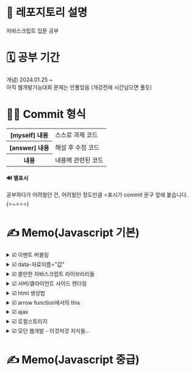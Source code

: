 # 📢 레포지토리 설명
자바스크립트 입문 공부

# 🗓️ 공부 기간
개념) 2024.01.25 ~<br/>
아직 웹개발기능대회 문제는 안풀었음 (개강전에 시간남으면 풀듯)

# 👩‍💻 Commit 형식
<table>
  <tr>
    <th>[myself] 내용</th>
    <td>스스로 과제 코드</td>
  </tr>
  <tr>
    <th>[answer] 내용</th>
    <td>해설 후 수정 코드</td>
  </tr>
  <tr>
    <th>내용</th>
    <td>내용에 관련된 코드</td>
  </tr>
</table>

#### 🔊 별표시 
공부하다가 어려웠던 건, 어려웠던 정도만큼 ⭐표시가 commit 문구 앞에 붙습니다. (⭐~⭐⭐⭐)

# ✍️ Memo(Javascript 기본)
<details>
<summary>☑️ 이벤트 버블링</summary>
<br/>

자바스크립트에서 이벤트 버블링은 항상 일어납니다.
```
<div class="black-bg">  <!-- 이거도 클릭한거임 -->
  <div class="white-bg">  <!-- 이거도 클릭한거임 -->
    <h4>로그인하세요</h4>  <!-- 이거 클릭하면 -->
  </div>
</div>
```

#### ✔️ 유용한 이벤트 관련 함수들<br/>
e.target; // 유저가 실제로 클릭한 html요소를 알려줌<br/>
e.currentTarget; // 이벤트리스너가 달린곳을 알려줌(this; 사용과 똑같음)<br/>
e.preventDefault(); // 클릭이 되지 않은 것처럼 동작하게 해줌(폼에서 유용)<br/>
e.stopProgation(); // 상위요소로 가는 이벤트 버블링을 막아줌<br/>
</details>

<details>
  <summary>☑️ data-자료이름="값"</summary><br/>

  html태그에 몰래 정보를 숨기는 기능이다.
  ```
  <li class="tab-button" data-id="0">Products</li>

  // 숨겼던 자료 출력은 셀렉터.dataset.자료이름
  document.getElementsByClassName('tab-button')[0].dataset.id
  ```
</details>
<details>
<summary>☑️ 쓸만한 자바스크립트 라이브러리들</summary><br/>
1. Swiper<br/>
- 캐러셀의 경우, 직접만들어도 되지만, 좀 이쁘게 또는 쉽게 여러기능을 만들고 쉽다면 Swiper 라이브러리를 써도 됨<br/><br/>
2. Chart.js<br/>
- 웹페이지에 차트를 만들고 싶으면 쓰면 됨<br/><br/>
3. Animate On Scroll<br/>
- 스크롤 내리면 요소가 서서히 등장하는 애니메이션을 만들고 싶을 때 쓰면 됨<br/><br/>
4. EmailJS<br/>
- 원래 이메일 전송은 서버가 해야하지만, Gmail이런거 서버를 잠깐 빌리면 자바스크립트만으로 이메일 전송 가능<br/>
- user가 내 이메일 계정으로 이메일 전송도 가능하고, 내 이메일 계정으로 남에게 이메일 전송도 가능함<br/>
<br/>
5. Lodash<br/>
- array, object, 문자, 숫자 자료를 다루기 편해지는 기본함수들 제공
<br/><br/>
6. React/Vue<br/>
- 페이지가 너무 많아서 UI재활용이 자주 필요한 사이트나, 모바일 앱처럼 페이지 이동 없이 동작하는 Single Page Application을 만들 때 유용한 자바스크립트 라이브러리<br/>
<br/>
7. Fullpage.js<br/>
- 웹페이지를 ppt처럼 만들어줌(하지만 이런 UI는 유행이 지남) <br/>
<br/>
8. Hammer.js<br/>
- 터치랑 마우스클릭을 동시에 구현해놓은 기능도 포함된 라이브러리<br/>
- 브라우저간 호환성도 잡아줌<br/>
- 이벤트리스너 6개말고 1개만 필요<br/>
- 스와이프, pinch, rotate 이벤트리스너도 제공<br/>
</details>

<details>
  <summary>☑️ 서버/클라이언트 사이드 렌더링</summary>
  <br/>
  서버에서 html파일을 user에게 보낼 때, 방법이 두가지가 있습니다.<br/>
  1. SSR: html파일을 이미 서버에서 다 완성해서 보냄, 서버가 쫌 귀찮음<br/>
  2. CSR: 서버에서 클라이언트에게 '텅 빈 html파일 + 데이터'를 보냄 --> html을 완성시키는 걸 js에게 시킴 --> user의 브라우저에서 일하는 js는 이리저리 일해서 html파일을 채우게 됨<br/>
</details>

<details>
  <summary>☑️ html 생성법</summary><br/>
  방법1은 코드가 너무 길고 복잡하기 때문에, 특별한 이유가 없으면 2번 방법을 씁니다(1번이 아주 미세하게 빠르게 동작함). <br/><br/>
  방법1)<br/>

  ```
    let a = document.createElement('p'); 
    a.innerHTML = '안녕'; 
    document.querySelector('#test').appendChild(a); 
  ```

  방법2)<br/>

  ```
    let a = '<p>안녕</p>';
    document.querySelector('#test').insertAdjacentHTML('beforeend', a);
  ```
</details>

<details>
  <summary>☑️ arrow function에서의 this</summary>
  <br/>
  - arrow function안에서 this를 사용하면, 바깥에 있던 this를 그대로 가져다씀<br/>
  - 반면, function안에서 this를 사용하면, this가 알맞게 재정의됨<br/>
  
</details>

<details>
<summary>☑️ ajax</summary>
<br/>
✔️ API 문서<br/>
서버 개발자들은 가끔 API문서를 작성합니다. 이 경로(url)로 GET요청하면, 이런 데이터 보내준다는 설명들이 적혀있는게 API 문서입니다.
이런거보고 여러분들이 서버랑 통신하면 됩니다.<br/><br/>

✔️ ajax란?<br/>
서버에 GET/POST 요청을 할 때 새로고침 없이 데이터를 주고받을 수 있게 도와주는 간단한 브라우저 기능을 AJAX라고 합니다.
AJAX를 사용하면, 새로고침 없이도 쇼핑몰 상품을 더 가져올 수 있고, 새로고침 없이도 댓글을 서버로 전송할 수도 있고..그렇습니다. (근데 요새는 다 Axios쓴다고 함, Axios는 Ajax보다 더 편리하고 간결한 HTTP 요청 처리를 위한 라이브러리로, 브라우저와 Node.js에서 모두 사용할 수 있습니다.)
<br/>

✔️ 제이쿼리로 get요청<br/>
```
$.get('https://codingapple1.github.io/hello.txt213')
  .done(function(data) {
    console.log(data); // 성공 시
  })
  .fail(function() {
    console.log('실패함'); // ajax 실패시 특정 코드 실행하고 싶으면
  })
```

✔️ fetch<br/>
```
fetch('https://codingapple1.github.io/price.json')
  .then(res => res.json())
  .then(function(data){
    console.log(data)
  })
  .catch(function(error){
    console.log('실패함')
  });
```
생자바스크립트의 경우에는 fetch같은 걸 사용해서 AJAX요청이 가능합니다. fetch함수는 Edge 브라우저 이상에서만 동작합니다. 제이쿼리를 썼을때보다 코드 한줄이 더 필요한데, 그 이유는 제이쿼리를 썼을때는 알아서 object데이터를 JSON으로 바꿔서 전송해줬는데, 생자바스크립트의 경우 그렇기 않기 때문입니다. 
<br/>
jQuery의 $.get() 이런 건, JSON으로 자료가 도착하면 알아서 array/object자료로 바꿔줍니다. 그러나, 기본함수 fetch()같은 건, JSON으로 자료가 도착하면 알아서 array/object 자료로 바꿔주지 않습니다. 그래서 fetch()로 가져온 결과를 array/object로 바꾸고 싶으면 res.json()이런 코드 한 줄 추가하면 됩니다. 그게 귀찮으면 jQuery나 axios이런 라이브러리 설치하면 ajax가 약간 더 간편해집니다.
<br/>

✔️ Ajax와 Fetch와 Axios 차이점 비교해보기<br/>
작업을 하다보면, 클라이언트와 서버간의 데이터를 주고 받기 위해서 HTTP통신을 하게 됩니다. 비동기 HTTP 통신에 쓰이는 Ajax, Axios, Fetch의 차이점을 알아봅시다. <br/>
<table>
  <tr>
    <th>Ajax</th>
    <td>
      Asyncchronous Javascript And XML의 약어로, 말 그대로 javascript를 사용한 비동기 HTTP 통신 기술입니다. 비동기적 통신으로 인해 페이지 전체를 로딩하지 않고(항상 새로고침 안하고) 일부분만 갱신할 수 있습니다. 그리고 ajax를 더 편리하게 jquery로 사용할 수 있어서 묶어서 사용할때가 많다. 그래서 같이 묶여서 불릴때가 있는데, 절대 같은건 아니라는거~
    </td>
  </tr>
  <tr>
    <th>Axios</th>
    <td>fetch보다 훨씬 쓰기 편하고 기능(옵션)들이 많이 들어있다. JSON 변환 과정도 빠져서 매우 편리하다. 크로스 호환성도 좋다. 단, 내장 라이브러리가 아니기 때문에 별도의 설치가 필요하다.</td>
  </tr>
  <tr>
    <th>Fetch</th>
    <td>ES6부터 들어가게 된 Javascript 내장 라이브러리이다. 내장 라이브러리라서 별도의 설치(import)가 필요없다. 그리고 Promise기반으로 만들어졌다. Promise기반이다보니, 데이터를 다루기 편하다. 그러나 Axios에 비해 기능들이 부족하고, JSON으로 변환을 해주어야 하는 과정이 생기고, 지원하지 않는 브라우저가 있고(IE11), 네트워크 에러 발생 시, timeout 옵션이 없어 기다려야한다는 단점들이 있다.</td>
  </tr>
</table>
</details>

<details>
<summary>☑️ 로컬스토리지</summary><br/>
장바구니같은 기능을 만들때 사용할겁니다..유저가 구매 버튼을 누르면 그 상품명을 어딘가 저장하면 끝인데 실제 서비스였으면 서버로 보내서 DB이런데 저장하는게 좋겠지만, 우리는 서버같은게 없기 때문에 브라우저 저장공간을 이용해봅시다.<br/><br/>
- 브라우저 안에 몰래 데이터 저장기능, 서버가 없다면 로컬스토리지로 데이터 저장 가능!<br/>
- 데이터를 반영구적으로 저장할 수 있는 방법(브라우저 안의 저장공간 이용)<br/>
- 저장공간 위치: 개발자도구 --> Application --> 다양한 저장 공간들이 Application에 존재
  <table>
    <tr>
      <th>localStorage, sessionStorage</th>
      <td>key와 value형태로 저장 가능<br/>단, 5MB의 문자/숫자만 저장 가능(그러나 JSON형태로 바꾸면 localStorag에 array, object형태로 저장 가능)
      <br/>로컬스토리지와 다르게, 세션은 브라우저를 껏다 키면 정보가 날아감. 즉, localStorage는 사이트를 재접속해도 유지되나, sessionStorage는 사이트를 나가면 자동 삭제된다.<br/>참고로, 데이터 수정 과정이 까다로우니 싫으면 서버를 만들던가 하셈..
      </td>
    </tr>
    <tr>
      <th>IndexedDB</th>
      <td>데이터가 크고 복잡할 경우 or 구조화된 대용량 데이터 저장 시</td>
    </tr>
    <tr>
      <th>Cookies</th>
      <td>유저의 인정 정보를 저장하고 싶을 때 (보통 로그인 정보를 저장함)</td>
    </tr>
    <tr>
      <th>Cache Storage</th>
      <td>html/css/js파일을 저장하는 곳<br/>
      우리가 웹사이트를 접속했을 때, html/css/js파일을 매번 새로 다운받는게 아니라, 하드에 몰래 저장해놓고 가져다가 쓰고 싶을 때 사용함
      </td>
    </tr>
  </table>
</details>
<details>
  <summary>☑️ 모던 웹개발 - 이것저것 지식들...</summary><br/>
  <table>
    <tr>
      <th width="200px">라이브러리</th>
      <td>
        - 코딩을 편하게 하려고 남들이 만들어놓은 코드들을 뜻함<br/>
        - 자바스크립트 기본 문법 자체가 별로여서, 옛날까지만 해도 JavaScript library를 굉장히 많이 이용했음(지금 더 심해짐)<br/> 
      </td>
    </tr>
    <tr>
      <th>npm</th>
      <td>
        - npm을 사용하면 쉽게 js라이브러리 설치/수정/삭제가 가능함<br/>
        - 번들링툴(ex. webpack)을 사용하면, 라이브러리안에서 안쓰는 코드같은걸 삭제해줘서 필요없는 용량같은 걸 획기적으로 줄일 수 있음<br>
        - npm은 패키지 매니저로, js라이브러리 관리를 도와줍니다. <br/>
        - 터미널에 "npm install 라이브러리명"이런식으로 입력하면 바로 라이브러리 설치가 가능함<br/>
        - node.js 설치하면 자동으로 npm 따라옴
      </td>
    </tr>
    <tr>
      <th>node.js</th>
      <td>
        - 자바스크립트 코드는 원래 웹브라우저 안에서만 사용할 수 있는데, 근데 그걸 브라우저를 키지 않고도 PC아무데서나, 자바스크립트 파일을 실행할 수 있게 도와주는 자바스크립트 실행 엔진이 node.js입니다. 그러면 터미널에서 "node index.js"이런식으로 실행해도 js가 바로 실행됩니다.
      </td>
    </tr>
    <tr>
      <th>bundling tool</th>
      <td>
        - npm으로 설치한 라이브러리들은 모두 node_modules라는 폴더에 추가가 되는데, 여기에 있는 라이브러리를 파일에서 가져다가 쓰고 싶다면, "import * as 어쩌구 from 'mysql'"이런식으로 불러다가 사용 가능합니다. <br/>
        - 이때, 번들링툴(TURBOPACK/VITE/rollup.js/webpack/PARCEL)을 사용하면 js파일들을 하나로 합쳐줍니다. 그러면 나중에 배포도 쉬워지고, 자바스크립트 안에서 내가 쓰는 코드만 추려서 합쳐주기 때문에 전체 파일 용량을 줄여줌..<br/>
        - 또한, .ts/.vue/.jsx등으로 개발한 것들도 모두 .js로 변환해줘서 굳굳<br/>
        - 최신 자바스크립트 문법들을 호환성 좋은 문법들로 바꿔주기도 함<br/>
      </td>
    </tr>
    <tr>
      <th>build</th>
      <td>
        - 라이브러리를 이것저것 설치해서 개발이 끝났다면, 번들링 툴을 사용해서 파일을 하나로 합쳐야 합니다. 그러면 작업 터미널에서 "npm run build"라고 입력하면 됩니다. 그러면 dist폴더가 생성되고, 합쳐진 걸 서버에 올리거나 그러면 웹개발 끝입니다.
      </td>
    </tr>
    <tr>
      <th>SPA</th>
      <td>
        - 요새 많이 사용하는 자바스크립트 라이브러리들..(Vue/Svelte/React/Angular) => 이런걸 가져다가 쓰면 Single Page Application을 만들 수 있습니다. <br/>
        - spa란, 모바일 앱처럼 새로고침 없이 부드럽게 동작하는 사이트!<br/>
        - html 생성과 변경이 매우 쉬워짐<br/>
        - html생성과 조작을 자바스크립트로 하는 걸, client side rendering이라고 함
      </td>
    </tr>
    <tr>
      <th>State Management</th>
      <td>
        - SPA 라이브러리들의 단점이 있는데 바로, 수많은 변수관리가 어렵다는 점입니다.. <br/>
        - 변수들을 관리하는 행위를 state management라고 합니다. <br/>
        - 이걸 쉽게 도와주는 외부 라이브러리들(redux/recoil/mobx/zustand/jotai)을 설치해서 해결 가능합니다.<br/>
      </td>
    </tr>
    <tr>
      <th>Server Side Rendering</th>
      <td>
        - 실은 이 라이브러리들(Vue/Svelte/React/Angular)의 심각한 단점이 존재하는데, 바로 첫번째는 웹페이지들을 구글검색결과에 노출시키는게 어렵다는 점입니다. 두번째는 자바스크립트 파일 사이즈가 너무 커져서 첫페이지의 로딩 시간이 끔찍하다는 점입니다. => SSR로 해결 가능!<br/>
        - SSR이란, HTML을 프론트엔드 자바스크립트 코드로 만드는게 아니라, 서버에서 생성해서 보내주는 방식입니다. 
      </td>
    </tr>
    <tr>
      <th>meta-framework</th>
      <td>
        - "저는 간지나게 리액트문법으로 server side rendering하고 싶은데요?"<br/>
        - 그러면 이런 라이브러리들(Next.js/NuxtJS/Remix/SvelteKit)을 설치해서 가져다가 쓰면 됩니다.<br/>
        - 자바스크립트 문법 하나만으로 간단한 서버까지 만들수도 있고, ssr도 할 수 있어서, 프론트엔드만 하던 사람들도 되게 쉽게 풀스택 개발이 가능하게 만들어주는 라이브러리임.
      </td>
    </tr>
    <tr>
      <th>typescript</th>
      <td>
        - 자바스크립트는 타입을 강제하는게 없어서, 타입 틀려서 발생하는 버그도 봐줍니다..이런것들을 방지하고 싶다면 타스를 쓰세요. <br/>
        - 참고로 .ts파일은 브라우저에서 해석할 수 없어서 bundling tool을 사용해서 나중에 .js로 변환해야합니다.
      </td>
    </tr>
    <tr>
      <th>serverless</th>
      <td>
        - 완전한 웹서비스 하나를 만들고 싶다면, 프론트엔드에서만 코드를 짜서 되는게 아니라, (webpage<-server<-DB)이렇게 서버와 데이터베이스까지 있어야 웹서비스같은 걸 만들 수 있는데, 내가 서버를 만들 줄 모르면 서버를 대신 만들 줄 아는 서비스를 가져다가 쓰면 됩니다. <br/>
        - 유명한 것들: Firebase/supabase/AWS Lambda/PocketBase<br/>
        - 이런걸 쓰면, 회원인증/서버기능/DB저장 이런걸 서버 구현 없이도 가능하게 해줌
      </td>
    </tr>
  </table>
</details>

# ✍️ Memo(Javascript 중급)
